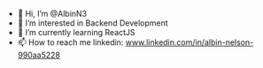 - 👋 Hi, I’m @AlbinN3
- 👀 I’m interested in Backend Development
- 🌱 I’m currently learning ReactJS
- 📫 How to reach me linkedin: www.linkedin.com/in/albin-nelson-990aa5228

<!---
AlbinN3/AlbinN3 is a ✨ special ✨ repository because its `README.md` (this file) appears on your GitHub profile.
You can click the Preview link to take a look at your changes.
--->
